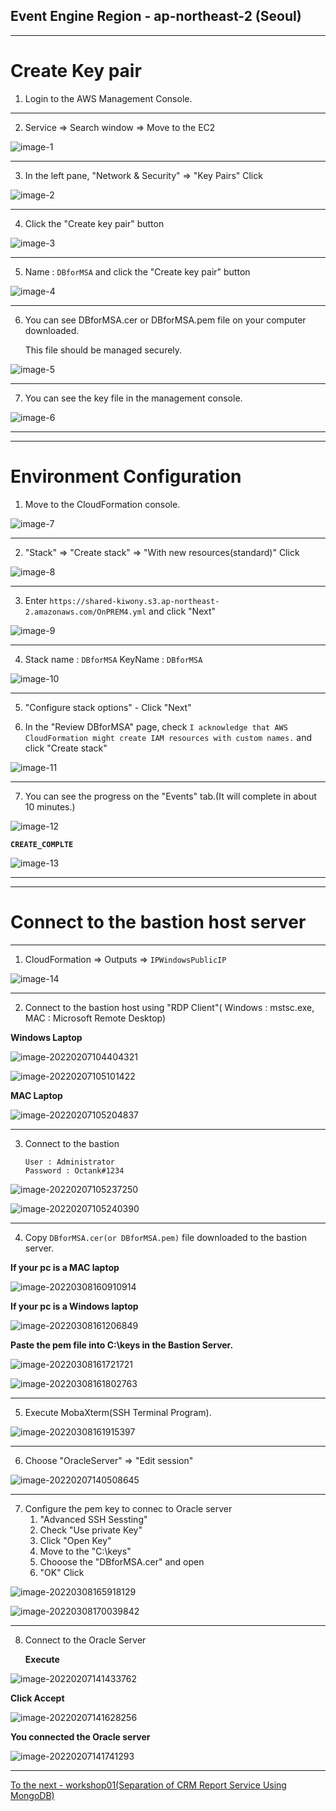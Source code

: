 ## Event Engine Region - ap-northeast-2 (Seoul)

---



# Create Key pair

1. Login to the AWS Management Console.

---

2. Service => Search window => Move to the EC2

![image-1](images/image-1.png)

---

3. In the left pane, "Network & Security" => "Key Pairs" Click

![image-2](images/image-2.png)

---

4. Click the "Create key pair" button

![image-3](images/image-3.png)

---

5. Name : `DBforMSA` and click the "Create key pair" button

![image-4](images/image-4.png)

---

6. You can see DBforMSA.cer or DBforMSA.pem file on your computer downloaded.

   This file should be managed securely.

![image-5](images/image-5.png)

---

7. You can see the key file in the management console.

![image-6](images/image-6.png)



---

---

# Environment Configuration

1. Move to the CloudFormation console.

![image-7](images/image-7.png)

---

2. "Stack" => "Create stack" => "With new resources(standard)"  Click

![image-8](images/image-8.png)

---

3. Enter `https://shared-kiwony.s3.ap-northeast-2.amazonaws.com/OnPREM4.yml` and click "Next"

![image-9](images/image-9.png)

---

4. Stack name : `DBforMSA`
   KeyName : `DBforMSA`

![image-10](images/image-10.png)

---

5. "Configure stack options" - Click "Next"

6. In the "Review DBforMSA" page, check `I acknowledge that AWS CloudFormation might create IAM resources with custom names.` and click "Create stack"

![image-11](images/image-11.png)

---

7. You can see the progress on the "Events" tab.(It will complete in about 10 minutes.)

![image-12](images/image-12.png)



**`CREATE_COMPLTE`**

![image-13](images/image-13.png)

---

---

# Connect to the bastion host server

---

1. CloudFormation => Outputs => `IPWindowsPublicIP`

![image-14](images/image-14.png)

---

2. Connect to the bastion host using "RDP Client"( Windows : mstsc.exe, MAC : Microsoft Remote Desktop)

**Windows Laptop**

![image-20220207104404321](images/image-20220207104404321.png)

![image-20220207105101422](images/image-20220207105101422.png)



**MAC Laptop**

![image-20220207105204837](images/image-20220207105204837.png)

---

3. Connect to the bastion

   ```
   User : Administrator
   Password : Octank#1234
   ```



![image-20220207105237250](images/image-20220207105237250.png)



![image-20220207105240390](images/image-20220207105240390.png)

---

4. Copy `DBforMSA.cer(or DBforMSA.pem)` file downloaded to the bastion server.

**If your pc is a MAC laptop**

![image-20220308160910914](images/image-20220308160910914.png)



**If your pc is a Windows laptop**

![image-20220308161206849](images/image-20220308161206849.png)



**Paste the pem file into C:\keys in the Bastion Server.**



![image-20220308161721721](images/image-20220308161721721.png)

![image-20220308161802763](images/image-20220308161802763.png)

---

5. Execute MobaXterm(SSH Terminal Program).

![image-20220308161915397](images/image-20220308161915397.png)



---

6. Choose "OracleServer" =>  "Edit session"

![image-20220207140508645](images/image-20220207140508645.png)

---

7. Configure the pem key to connec to Oracle server
   1. "Advanced SSH Sessting"
   2. Check "Use private Key"
   3. Click "Open Key"
   4. Move to the "C:\keys"
   5. Chooose the "DBforMSA.cer" and open
   6. "OK" Click

![image-20220308165918129](images/image-20220308165918129.png)



![image-20220308170039842](images/image-20220308170039842.png)

---

8. Connect to the Oracle Server

   **Execute**

![image-20220207141433762](images/image-20220207141433762.png)

**Click Accept**

![image-20220207141628256](images/image-20220207141628256.png)



**You connected the Oracle server**

![image-20220207141741293](images/image-20220207141741293.png)



---

[To the next - workshop01(Separation of CRM Report Service Using MongoDB) ](../workshop01/workshop01.md)
